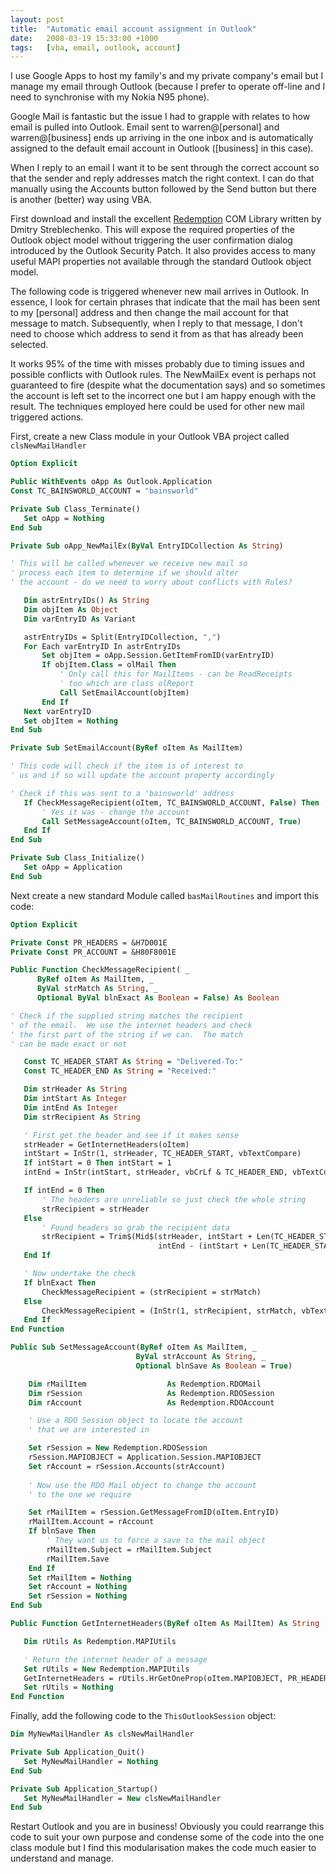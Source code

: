 ```yaml
---
layout: post
title:  "Automatic email account assignment in Outlook"
date:   2008-03-19 15:33:00 +1000
tags:   [vba, email, outlook, account]
---
```


I use Google Apps to host my family's and my private company's email but
I manage my email through Outlook (because I prefer to operate
off-line and I need to synchronise with my Nokia N95 phone).

Google Mail is fantastic but the issue I had to grapple with relates to
how email is pulled into Outlook. Email sent to warren@[personal] and
warren@[business] ends up arriving in the one inbox and is automatically
assigned to the default email account in Outlook ([business] in this
case).

When I reply to an email I want it to be sent through the correct
account so that the sender and reply addresses match the right context.
I can do that manually using the Accounts button followed by the Send
button but there is another (better) way using VBA.

First download and install the excellent
[Redemption](http://www.dimastr.com/redemption/home.htm) COM Library written
by Dmitry Streblechenko. This will expose the required properties of the
Outlook object model without triggering the user confirmation dialog
introduced by the Outlook Security Patch. It also provides access to
many useful MAPI properties not available through the standard Outlook
object model.

The following code is triggered whenever new mail arrives in Outlook. In
essence, I look for certain phrases that indicate that the mail has been
sent to my [personal] address and then change the mail account for that
message to match. Subsequently, when I reply to that message, I don't
need to choose which address to send it from as that has already been
selected.

It works 95% of the time with misses probably due to timing issues and
possible conflicts with Outlook rules. The NewMailEx event is perhaps
not guaranteed to fire (despite what the documentation says) and so
sometimes the account is left set to the incorrect one but I am happy
enough with the result. The techniques employed here could be used for
other new mail triggered actions.

First, create a new Class module in your Outlook VBA project called
`clsNewMailHandler`

```vb
Option Explicit

Public WithEvents oApp As Outlook.Application
Const TC_BAINSWORLD_ACCOUNT = "bainsworld"

Private Sub Class_Terminate()
   Set oApp = Nothing
End Sub

Private Sub oApp_NewMailEx(ByVal EntryIDCollection As String)

' This will be called whenever we receive new mail so
' process each item to determine if we should alter
' the account - do we need to worry about conflicts with Rules?

   Dim astrEntryIDs() As String
   Dim objItem As Object
   Dim varEntryID As Variant

   astrEntryIDs = Split(EntryIDCollection, ",")
   For Each varEntryID In astrEntryIDs
       Set objItem = oApp.Session.GetItemFromID(varEntryID)
       If objItem.Class = olMail Then
           ' Only call this for MailItems - can be ReadReceipts
           ' too which are class olReport
           Call SetEmailAccount(objItem)
       End If
   Next varEntryID
   Set objItem = Nothing
End Sub

Private Sub SetEmailAccount(ByRef oItem As MailItem)

' This code will check if the item is of interest to
' us and if so will update the account property accordingly

' Check if this was sent to a 'bainsworld' address
   If CheckMessageRecipient(oItem, TC_BAINSWORLD_ACCOUNT, False) Then
       ' Yes it was - change the account
       Call SetMessageAccount(oItem, TC_BAINSWORLD_ACCOUNT, True)
   End If
End Sub

Private Sub Class_Initialize()
   Set oApp = Application
End Sub
```

Next create a new standard Module called `basMailRoutines` and import this
code:

```vb
Option Explicit

Private Const PR_HEADERS = &H7D001E
Private Const PR_ACCOUNT = &H80F8001E

Public Function CheckMessageRecipient( _
      ByRef oItem As MailItem, _
      ByVal strMatch As String, _
      Optional ByVal blnExact As Boolean = False) As Boolean

' Check if the supplied string matches the recipient
' of the email.  We use the internet headers and check
' the first part of the string if we can.  The match
' can be made exact or not

   Const TC_HEADER_START As String = "Delivered-To:"
   Const TC_HEADER_END As String = "Received:"

   Dim strHeader As String
   Dim intStart As Integer
   Dim intEnd As Integer
   Dim strRecipient As String

   ' First get the header and see if it makes sense
   strHeader = GetInternetHeaders(oItem)
   intStart = InStr(1, strHeader, TC_HEADER_START, vbTextCompare)
   If intStart = 0 Then intStart = 1
   intEnd = InStr(intStart, strHeader, vbCrLf & TC_HEADER_END, vbTextCompare)

   If intEnd = 0 Then
       ' The headers are unreliable so just check the whole string
       strRecipient = strHeader
   Else
       ' Found headers so grab the recipient data
       strRecipient = Trim$(Mid$(strHeader, intStart + Len(TC_HEADER_START), _
                                 intEnd - (intStart + Len(TC_HEADER_START))))
   End If

   ' Now undertake the check
   If blnExact Then
       CheckMessageRecipient = (strRecipient = strMatch)
   Else
       CheckMessageRecipient = (InStr(1, strRecipient, strMatch, vbTextCompare) > 0)
   End If
End Function

Public Sub SetMessageAccount(ByRef oItem As MailItem, _
                            ByVal strAccount As String, _
                            Optional blnSave As Boolean = True)

    Dim rMailItem                  As Redemption.RDOMail
    Dim rSession                   As Redemption.RDOSession
    Dim rAccount                   As Redemption.RDOAccount

    ' Use a RDO Session object to locate the account
    ' that we are interested in

    Set rSession = New Redemption.RDOSession
    rSession.MAPIOBJECT = Application.Session.MAPIOBJECT
    Set rAccount = rSession.Accounts(strAccount)
  
    ' Now use the RDO Mail object to change the account
    ' to the one we require

    Set rMailItem = rSession.GetMessageFromID(oItem.EntryID)
    rMailItem.Account = rAccount
    If blnSave Then
        ' They want us to force a save to the mail object
        rMailItem.Subject = rMailItem.Subject
        rMailItem.Save
    End If
    Set rMailItem = Nothing
    Set rAccount = Nothing
    Set rSession = Nothing
End Sub

Public Function GetInternetHeaders(ByRef oItem As MailItem) As String

   Dim rUtils As Redemption.MAPIUtils

   ' Return the internet header of a message
   Set rUtils = New Redemption.MAPIUtils
   GetInternetHeaders = rUtils.HrGetOneProp(oItem.MAPIOBJECT, PR_HEADERS)
   Set rUtils = Nothing
End Function
```

Finally, add the following code to the `ThisOutlookSession` object:

```vb
Dim MyNewMailHandler As clsNewMailHandler

Private Sub Application_Quit()
   Set MyNewMailHandler = Nothing
End Sub

Private Sub Application_Startup()
   Set MyNewMailHandler = New clsNewMailHandler
End Sub
```

Restart Outlook and you are in business! Obviously you could rearrange
this code to suit your own purpose and condense some of the code into
the one class module but I find this modularisation makes the code much
easier to understand and manage.
